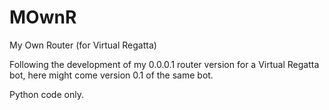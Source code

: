 # MOwnR
My Own Router (for Virtual Regatta)

Following the development of my 0.0.0.1 router version for a Virtual Regatta bot, here might come version 0.1 of the same bot.

Python code only.
